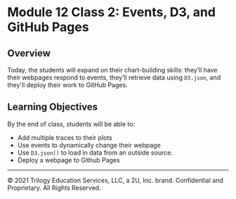 # Module 12 Class 2: Events, D3, and GitHub Pages

## Overview

Today, the students will expand on their chart-building skills: they’ll have their webpages respond to events, they’ll retrieve data using `D3.json`, and they'll deploy their work to GitHub Pages.

## Learning Objectives

By the end of class, students will be able to:

* Add multiple traces to their plots
* Use events to dynamically change their webpage
* Use `D3.json()` to load in data from an outside source.
* Deploy a webpage to Github Pages

- - -
© 2021 Trilogy Education Services, LLC, a 2U, Inc. brand.  Confidential and Proprietary.  All Rights Reserved.
